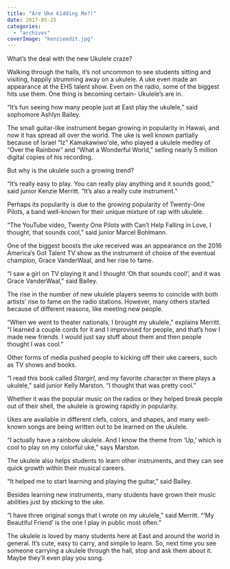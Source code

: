 ```yaml
---
title: "Are Uke Kidding Me?!"
date: 2017-05-25
categories: 
  - "archives"
coverImage: "kenzieedit.jpg"
---
```


What’s the deal with the new Ukulele craze?

Walking through the halls, it’s not uncommon to see students sitting and visiting, happily strumming away on a ukulele. A uke even made an appearance at the EHS talent show. Even on the radio, some of the biggest hits use them. One thing is becoming certain- Ukulele’s are in.

“It’s fun seeing how many people just at East play the ukulele,” said sophomore Ashlyn Bailey.

The small guitar-like instrument began growing in popularity in Hawaii, and now it has spread all over the world. The uke is well known partially because of Israel “Iz” Kamakawiwo'ole, who played a ukulele medley of “Over the Rainbow” and “What a Wonderful World,” selling nearly 5 million digital copies of his recording.

But why is the ukulele such a growing trend?

“It’s really easy to play. You can really play anything and it sounds good,” said junior Kenzie Merritt. “It’s also a really cute instrument.”

Perhaps its popularity is due to the growing popularity of Twenty-One Pilots, a band well-known for their unique mixture of rap with ukulele.

“The YouTube video, Twenty One Pilots with Can’t Help Falling in Love, I thought, that sounds cool,” said junior Marcel Bohlmann.

One of the biggest boosts the uke received was an appearance on the 2016 America’s Got Talent TV show as the instrument of choice of the eventual champion, Grace VanderWaal, and her rise to fame.

“I saw a girl on TV playing it and I thought ‘Oh that sounds cool!’, and it was Grace VanderWaal,” said Bailey.

The rise in the number of new ukulele players seems to coincide with both artists’ rise to fame on the radio stations. However, many others started because of different reasons, like meeting new people.

“When we went to theater nationals, I brought my ukulele,” explains Merritt. “I learned a couple cords for it and I improvised for people, and that’s how I made new friends. I would just say stuff about them and then people thought I was cool.”

Other forms of media pushed people to kicking off their uke careers, such as TV shows and books.

“I read this book called _Stargirl,_ and my favorite character in there plays a ukulele,” said junior Kelly Marston. “I thought that was pretty cool.”

Whether it was the popular music on the radios or they helped break people out of their shell, the ukulele is growing rapidly in popularity.

Ukes are available in different clefs, colors, and shapes, and many well-known songs are being written out to be learned on the ukulele.

“I actually have a rainbow ukulele. And I know the theme from ‘Up,’ which is cool to play on my colorful uke,” says Marston.

The ukulele also helps students to learn other instruments, and they can see quick growth within their musical careers.

“It helped me to start learning and playing the guitar,” said Bailey.

Besides learning new instruments, many students have grown their music abilities just by sticking to the uke.

“I have three original songs that I wrote on my ukulele,” said Merritt. “‘My Beautiful Friend’ is the one I play in public most often.”

The ukulele is loved by many students here at East and around the world in general. It’s cute, easy to carry, and simple to learn. So, next time you see someone carrying a ukulele through the hall, stop and ask them about it. Maybe they’ll even play you song.
